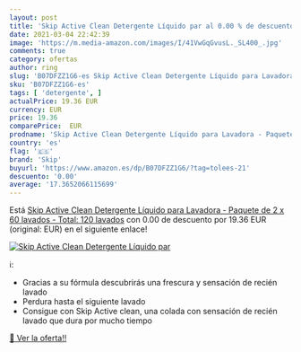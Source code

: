 ```yaml
---
layout: post
title: 'Skip Active Clean Detergente Líquido par al 0.00 % de descuento'
date: 2021-03-04 22:42:39
image: 'https://m.media-amazon.com/images/I/41VwGqGvusL._SL400_.jpg'
comments: true
category: ofertas
author: ring
slug: 'B07DFZZ1G6-es Skip Active Clean Detergente Líquido para Lavadora -...'
sku: 'B07DFZZ1G6-es'
tags: [ 'detergente', ]
actualPrice: 19.36 EUR
currency: EUR
price: 19.36
comparePrice:  EUR
prodname: 'Skip Active Clean Detergente Líquido para Lavadora - Paquete de 2 x 60 lavados - Total: 120 lavados'
country: 'es'
flag: '🇪🇸'
brand: 'Skip'
buyurl: 'https://www.amazon.es/dp/B07DFZZ1G6/?tag=tolees-21'
descuento: '0.00'
average: '17.3652066115699'
---
```


Está [Skip Active Clean Detergente Líquido para Lavadora - Paquete de 2 x 60 lavados - Total: 120 lavados](https://www.amazon.es/dp/B07DFZZ1G6/?tag=tolees-21) con 0.00 de descuento por 19.36 EUR (original:  EUR) en el siguiente enlace!

[![Skip Active Clean Detergente Líquido par](https://m.media-amazon.com/images/I/41VwGqGvusL._SL400_.jpg)](https://www.amazon.es/dp/B07DFZZ1G6/?tag=tolees-21)

ℹ️:

- Gracias a su fórmula descubrirás una frescura y sensación de recién lavado
- Perdura hasta el siguiente lavado
- Consigue con Skip Active clean, una colada con sensación de recién lavado que dura por mucho tiempo

[🛒 Ver la oferta!!](https://www.amazon.es/dp/B07DFZZ1G6/?tag=tolees-21)
